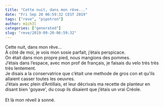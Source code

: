 ```yaml
---
title: "Cette nuit, dans mon rêve..."
date: "Fri Sep 20 06:59:32 CEST 2019"
tags: ["reve", "pipotron"]
author: m1ch3l
categories: ["generated"]
slug: "reve/2019-09-20-06:59:32"
---
```


Cette nuit, dans mon rêve...<br>
À côté de moi, je vois mon sosie parfait, j’étais perspicace.<br>
On était dans mon propre pied, nous mangions des pommes.<br>
J’étais dans l’espace, avec mon prof de français, je faisais du velo très très très lentement.<br>
Je disais a la conservatrice que c’était une methode de gros con et qu’ils allaient casser toutes les oeuvres.<br>
J’étais avec plein d’Antillais, et leur décrivais ma recette de planteur en disant bien 'goyave', du coup ils disaient que j’étais un vrai Créole.<br>
<br>
Et là mon réveil à sonné.<br>
<br>
